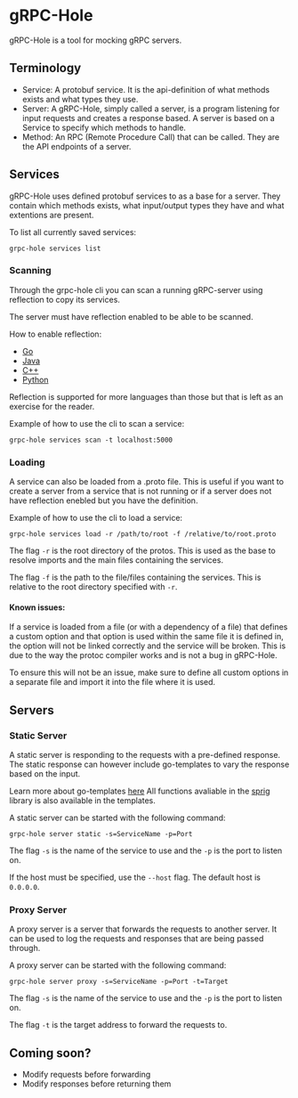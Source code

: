 # gRPC-Hole

gRPC-Hole is a tool for mocking gRPC servers.

## Terminology

- Service: A protobuf service. It is the api-definition of what methods exists and what types they use.
- Server: A gRPC-Hole, simply called a server, is a program listening for input requests and creates a response based. A server is based on a Service to specify which methods to handle.
- Method: An RPC (Remote Procedure Call) that can be called. They are the API endpoints of a server.

## Services

gRPC-Hole uses defined protobuf services to as a base for a server. They contain which methods exists, what input/output types they have and what extentions are present.

To list all currently saved services:

```
grpc-hole services list
```

### Scanning

Through the grpc-hole cli you can scan a running gRPC-server using reflection to copy its services.

The server must have reflection enabled to be able to be scanned.

How to enable reflection:

- [Go](https://github.com/grpc/grpc-go/blob/master/Documentation/server-reflection-tutorial.md)
- [Java](https://github.com/grpc/grpc-java/blob/master/documentation/server-reflection-tutorial.md)
- [C++](https://github.com/grpc/grpc/blob/master/doc/server_reflection_tutorial.md)
- [Python](https://github.com/grpc/grpc/blob/master/doc/python/server_reflection.md)

Reflection is supported for more languages than those but that is left as an exercise for the reader.

Example of how to use the cli to scan a service:

```
grpc-hole services scan -t localhost:5000
```

### Loading

A service can also be loaded from a .proto file. This is useful if you want to create a server from a service that is not running or if a server does not have reflection enebled but you have the definition.

Example of how to use the cli to load a service:

```
grpc-hole services load -r /path/to/root -f /relative/to/root.proto
```

The flag `-r` is the root directory of the protos. This is used as the base to resolve imports and the main files containing the services.

The flag `-f` is the path to the file/files containing the services. This is relative to the root directory specified with `-r`.

#### Known issues:

If a service is loaded from a file (or with a dependency of a file) that defines a custom option and that option is used within the same file it is defined in, the option will not be linked correctly and the service will be broken. This is due to the way the protoc compiler works and is not a bug in gRPC-Hole.

To ensure this will not be an issue, make sure to define all custom options in a separate file and import it into the file where it is used.

## Servers

### Static Server

A static server is responding to the requests with a pre-defined response. The static response can however include go-templates to vary the response based on the input.

Learn more about go-templates [here](https://golang.org/pkg/text/template/)
All functions avaliable in the [sprig](https://masterminds.github.io/sprig/) library is also available in the templates.

A static server can be started with the following command:

```
grpc-hole server static -s=ServiceName -p=Port
```

The flag `-s` is the name of the service to use and the `-p` is the port to listen on.

If the host must be specified, use the `--host` flag. The default host is `0.0.0.0`.

### Proxy Server

A proxy server is a server that forwards the requests to another server. It can be used to log the requests and responses that are being passed through.

A proxy server can be started with the following command:

```
grpc-hole server proxy -s=ServiceName -p=Port -t=Target
```

The flag `-s` is the name of the service to use and the `-p` is the port to listen on.

The flag `-t` is the target address to forward the requests to.

## Coming soon?

- Modify requests before forwarding
- Modify responses before returning them
